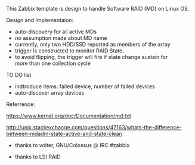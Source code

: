 
This Zabbix template is design to handle Software RAID (MD) on Linux OS.

Design and Implementaion:

- auto-discovery for all active MDs
- no assumption made about MD name
- currently, only two HDD/SSD reported as members of the array
- trigger is constructed to monitor RAID State.
- to avoid flipping, the trigger will fire if state change sustain for  
 more than one collection cycle

TO DO list
- indtroduce items: failed device, number of failed devices
- auto-discover array devices


Referrence:

https://www.kernel.org/doc/Documentation/md.txt

http://unix.stackexchange.com/questions/47163/whats-the-difference-between-mdadm-state-active-and-state-clean

* thanks to volter, GNU/Colossus @ IRC #zabbix
- thanks to LSI RAID 
